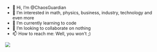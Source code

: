 - 👋 Hi, I’m @ChaosGuardian
- 👀 I’m interested in math, physics, business, industry, technology and even more
- 🌱 I’m currently learning to code
- 💞️ I’m looking to collaborate on nothing
- 📫 How to reach me: Well, you won't ;)

<!DOCTYPE hmtl>
<hmtl>
<body>
  <img src=chaos.jpeg />
</body>
</hmtl>
<!---
ChaosGuardian/ChaosGuardian is a ✨ special ✨ repository because its `README.md` (this file) appears on your GitHub profile.
You can click the Preview link to take a look at your changes.
--->
